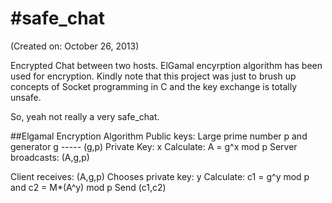 #safe_chat
=========
(Created on: October 26, 2013)

Encrypted Chat between two hosts.
ElGamal encyrption algorithm has been used for encryption.
Kindly note that this project was just to brush up concepts of Socket programming in C and the key exchange is totally unsafe.

So, yeah not really a very safe_chat.


##Elgamal Encryption Algorithm
Public keys: Large prime number p and generator g ----- (g,p)
Private Key: x
Calculate: A = g^x mod p
Server broadcasts: (A,g,p)

Client receives: (A,g,p)
Chooses private key: y
Calculate:
    c1 = g^y mod p
    and c2 = M*(A^y) mod p
Send (c1,c2)



